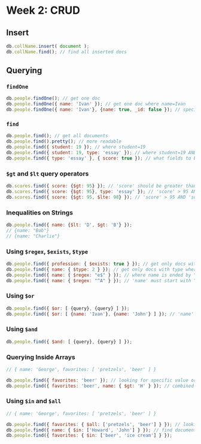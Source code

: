 # Week 2: CRUD

## Insert
```js
db.collName.insert( document );
db.collName.find(); // find all inserted docs
```

## Querying
### `findOne`
```js
db.people.findOne(); // get one doc
db.people.findOne({ name: 'Ivan' }); // get one doc where name=Ivan
db.people.findOne({ name: 'Ivan'}, {name: true, _id: false }); // specify props to be returned

```

### `find`
```js
db.people.find(); // get all documents
db.people.find().pretty(); // more readable
db.people.find({ student: 19 }); // where student=19
db.people.find({ student: 19, type: 'essay' }); // where student=19 AND type='essay'
db.people.find({ type: 'essay' }, { score: true }); // what fields to be returned
```

### `$gt` and `$lt` query operators
```js
db.scores.find({ score: {$gt: 95} }); // 'score' should be greater than 95
db.scores.find({ score: {$gt: 95}, type: 'essay' }); // 'score' > 95 AND type='essay'
db.scores.find({ score: {$gt: 95, $lte: 98} }); // 'score' > 95 AND 'score' <=98
```

### Inequalities on Strings
```js
db.people.find({ name: {$lt: 'D', $gt: 'B'} });
// {name: "Bob"}
// {name: "Charlie"}
```

### Using `$regex`, `$exists`, `$type`
```js
db.people.find({ profession: { $exists: true } }); // get only docs with 'profession`
db.people.find({ name: { $type: 2 } }); // get only docs with type where 'name' is 'string' (look for BSON types) 
db.people.find({ name: { $regex: "e$" } }); // where name is ended by "e"
db.people.find({ name: { $regex: "^A" } }); // 'name' must start with "A"
```

### Using `$or`
```js
db.people.find({ $or: [ {query}, {query} ] });
db.people.find({ $or: [ {name: 'Ivan'}, {name: 'John'} ] }); // 'name' should be either 'Ivan' OR 'John'
```

### Using `$and`
```js
db.people.find({ $and: [ {query}, {query} ] });
```

### Querying Inside Arrays
```js
// { name: 'George', favorites: [ 'pretzels', 'beer' ] }

db.people.find({ favorites: 'beer' }); // looking for specific value or inside Array
db.people.find({ favorites: 'beer', name: { $gt: 'H' } }); // combined query
```

### Using `$in` and `$all`
```js
// { name: 'George', favorites: [ 'pretzels', 'beer' ] }

db.people.find({ favorites: { $all: ['pretzels', 'beer'] } }); // looking for 'pretzels' AND 'beer' to be inside Array, can be in any order
db.people.find({ name: { $in: ['Howard', 'John'] } }); // find document where name is one of Array
db.people.find({ favorites: { $in: ['beer', 'ice cream'] } });
```
